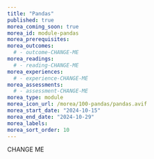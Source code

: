 ```yaml
---
title: "Pandas"
published: true
morea_coming_soon: true
morea_id: module-pandas
morea_prerequisites:
morea_outcomes:
  # - outcome-CHANGE-ME
morea_readings:
  # - reading-CHANGE-ME
morea_experiences:
  # - experience-CHANGE-ME
morea_assessments:
  # - assessment-CHANGE-ME
morea_type: module
morea_icon_url: /morea/100-pandas/pandas.avif
morea_start_date: "2024-10-15"
morea_end_date: "2024-10-29"
morea_labels:
morea_sort_order: 10
---
```


CHANGE ME
